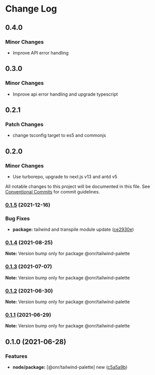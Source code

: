 # Change Log

## 0.4.0

### Minor Changes

- Improve API error handling

## 0.3.0

### Minor Changes

- Improve api error handling and upgrade typescript

## 0.2.1

### Patch Changes

- change tsconfig target to es5 and commonjs

## 0.2.0

### Minor Changes

- Use turborepo, upgrade to next.js v13 and antd v5

All notable changes to this project will be documented in this file.
See [Conventional Commits](https://conventionalcommits.org) for commit guidelines.

### [0.1.5](https://github.com/OnrampLab/onr-react-ui/compare/@onr/tailwind-palette@0.1.4...@onr/tailwind-palette@0.1.5) (2021-12-16)

### Bug Fixes

- **package:** tailwind and transpile module update ([ce2930e](https://github.com/OnrampLab/onr-react-ui/commit/ce2930e56c70104b8497eef830d9cc38ba1e110d))

### [0.1.4](https://github.com/OnrampLab/onr-react-ui/compare/@onr/tailwind-palette@0.1.3...@onr/tailwind-palette@0.1.4) (2021-08-25)

**Note:** Version bump only for package @onr/tailwind-palette

### [0.1.3](https://github.com/OnrampLab/onr-react-ui/compare/@onr/tailwind-palette@0.1.2...@onr/tailwind-palette@0.1.3) (2021-07-07)

**Note:** Version bump only for package @onr/tailwind-palette

### [0.1.2](https://github.com/OnrampLab/onr-react-ui/compare/@onr/tailwind-palette@0.1.1...@onr/tailwind-palette@0.1.2) (2021-06-30)

**Note:** Version bump only for package @onr/tailwind-palette

### [0.1.1](https://github.com/OnrampLab/onr-react-ui/compare/@onr/tailwind-palette@0.1.0...@onr/tailwind-palette@0.1.1) (2021-06-29)

**Note:** Version bump only for package @onr/tailwind-palette

## 0.1.0 (2021-06-28)

### Features

- **node/package:** [@onr/tailwind-palette] new ([c5a5a9b](https://github.com/OnrampLab/onr-react-ui/commit/c5a5a9bf74eafd06d734b4e64f09db52796d0d81))
